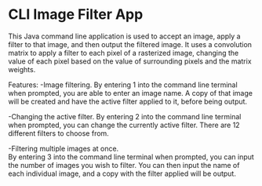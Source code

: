 # CLI Image Filter App

This Java command line application is used to accept an image, apply a filter to that image, and then output the filtered image. It uses a convolution matrix to apply a filter to each pixel of a rasterized image, changing the value of each pixel based on the value of surrounding pixels and the matrix weights.

Features:
-Image filtering.
By entering 1 into the command line terminal when prompted, you are able to enter an image name. A copy of that image will be created and have the active filter applied to it, before being output.

-Changing the active filter.
By entering 2 into the command line terminal when prompted, you can change the currently active filter. There are 12 different filters to choose from.

-Filtering multiple images at once.  
By entering 3 into the command line terminal when prompted, you can input the number of images you wish to filter. You can then input the name of each individual image, and a copy with the filter applied will be output.
